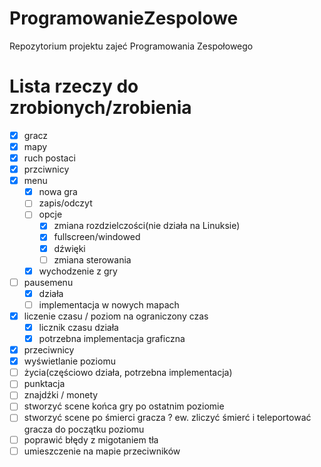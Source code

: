 # ProgramowanieZespolowe
Repozytorium projektu zajeć Programowania Zespołowego

# Lista rzeczy do zrobionych/zrobienia
- [x] gracz
- [x] mapy
- [x] ruch postaci
- [x] przciwnicy    
- [x] menu
	- [x] nowa gra
	- [ ] zapis/odczyt
	- [ ] opcje
		- [x] zmiana rozdzielczości(nie działa na Linuksie)
		- [x] fullscreen/windowed
		- [x] dźwięki
		- [ ] zmiana sterowania
	- [x] wychodzenie z gry
- [ ] pausemenu
	- [x] działa
	- [ ] implementacja w nowych mapach     
- [x] liczenie czasu / poziom na ograniczony czas
	- [x] licznik czasu działa
	- [x] potrzebna implementacja graficzna
- [x] przeciwnicy
- [x] wyświetlanie poziomu
- [ ] życia(częściowo działa, potrzebna implementacja)
- [ ] punktacja
- [ ] znajdźki / monety
- [ ] stworzyć scene końca gry po ostatnim poziomie
- [ ] stworzyć scene po śmierci gracza ? ew. zliczyć śmierć i teleportować gracza do początku poziomu 
- [ ] poprawić błędy z migotaniem tła
- [ ] umieszczenie na mapie przeciwników
